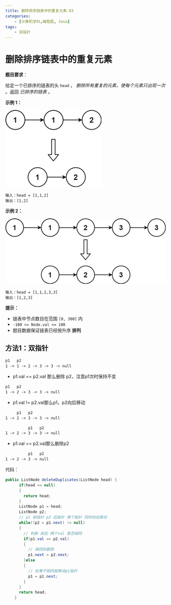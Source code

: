 ```yaml
---
title: 删除排序链表中的重复元素-83
categories:
    - [计算机学科,编程题, Java]
tags:
    - 双指针
---
```


# 删除排序链表中的重复元素

**题目要求**：

给定一个已排序的链表的头 `head` ， *删除所有重复的元素，使每个元素只出现一次* 。返回 *已排序的链表* 。

 

**示例 1：**

![img](https://raw.githubusercontent.com/PigPigLetsGo/imeages/master/202401021054406.jpeg)

```
输入：head = [1,1,2]
输出：[1,2]
```

**示例 2：**

![img](https://raw.githubusercontent.com/PigPigLetsGo/imeages/master/202401021054715.jpeg)

```
输入：head = [1,1,2,3,3]
输出：[1,2,3]
```

 

**提示：**

-  链表中节点数目在范围 `[0, 300]` 内
-  `-100 <= Node.val <= 100`
-  题目数据保证链表已经按升序 **排列**

## 方法1：双指针

```tex
p1   p2
1 -> 1 -> 2 -> 3 -> 3 -> null
```

-  p1.val  == p2.val 那么删除 p2，注意p1次时保持不变

```tex
p1   p2
1 -> 2 -> 3 -> 3 -> null
```

-  p1.val != p2.val那么p1，p2向后移动

```tex
     p1   p2
1 -> 2 -> 3 -> 3 -> null
```



```tex
          p1   p2
1 -> 2 -> 3 -> 3 -> null
```

-  p1.val == p2.val那么删除p2

```tex
          p1   p2
1 -> 2 -> 3 -> null
```

代码：

```java
public ListNode deleteDuplicates(ListNode head) {
      if(head == null)
      {
        return head;
      }
      ListNode p1 = head;
      ListNode p2;
      // p1 前指针 p2 后指针 两个指针 同时向后移动
      while((p2 = p1.next) != null)
      {
        // 判断 前后 两个val 是否相同
        if(p1.val == p2.val)
        {
          // 相同则删除
          p1.next = p2.next;
        }else
        {
          // 如果不相同就移动p1指针
          p1 = p1.next;
        }
      }
      return head;
    }
```

